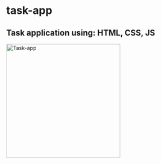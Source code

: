 # task-app

## Task application using:  HTML, CSS, JS

<img width="302" alt="Task-app" src="https://user-images.githubusercontent.com/68688135/147359040-f85c09ae-b9f3-4839-acd3-3040d0a4bfa2.png">

